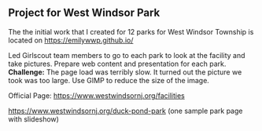 ## Project for West Windsor Park 
The the initial work that I created for 12 parks for West Windsor Township is located on https://emilywwp.github.io/

Led Girlscout team members to go to each park to look at the facility and take pictures. Prepare web content and presentation for each park. 
**Challenge:** The page load was terribly slow. It turned out the picture we took was too large. Use GIMP to reduce the size of the image. 




Official Page: 
https://www.westwindsornj.org/facilities

https://www.westwindsornj.org/duck-pond-park  (one sample park page with slideshow)



